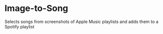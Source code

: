 # Image-to-Song
Selects songs from screenshots of Apple Music playlists and adds them to a Spotify playlist
